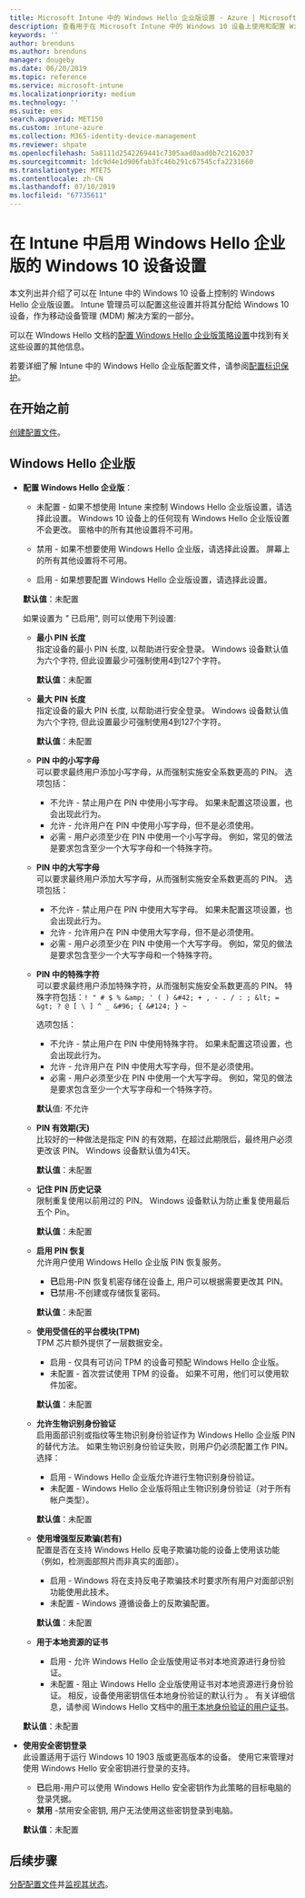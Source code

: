 ```yaml
---
title: Microsoft Intune 中的 Windows Hello 企业版设置 - Azure | Microsoft Docs
description: 查看用于在 Microsoft Intune 中的 Windows 10 设备上使用和配置 Windows Hello 企业版的标识保护配置文件中的所有 PIN、生物识别和反欺骗设置的列表。
keywords: ''
author: brenduns
ms.author: brenduns
manager: dougeby
ms.date: 06/20/2019
ms.topic: reference
ms.service: microsoft-intune
ms.localizationpriority: medium
ms.technology: ''
ms.suite: ems
search.appverid: MET150
ms.custom: intune-azure
ms.collection: M365-identity-device-management
ms.reviewer: shpate
ms.openlocfilehash: 5a8111d2542269441c7305aad0aad0b7c2162037
ms.sourcegitcommit: 1dc9d4e1d906fab3fc46b291c67545cfa2231660
ms.translationtype: MTE75
ms.contentlocale: zh-CN
ms.lasthandoff: 07/10/2019
ms.locfileid: "67735611"
---
```

# <a name="windows-10-device-settings-to-enable-windows-hello-for-business-in-intune"></a>在 Intune 中启用 Windows Hello 企业版的 Windows 10 设备设置

本文列出并介绍了可以在 Intune 中的 Windows 10 设备上控制的 Windows Hello 企业版设置。 Intune 管理员可以配置这些设置并将其分配给 Windows 10 设备，作为移动设备管理 (MDM) 解决方案的一部分。 

可以在 WIndows Hello 文档的[配置 Windows Hello 企业版策略设置](https://docs.microsoft.com/windows/security/identity-protection/hello-for-business/hello-cert-trust-policy-settings)中找到有关这些设置的其他信息。


若要详细了解 Intune 中的 Windows Hello 企业版配置文件，请参阅[配置标识保护](identity-protection-configure.md)。

## <a name="before-you-begin"></a>在开始之前

[创建配置文件](identity-protection-configure.md#create-the-device-profile)。

## <a name="windows-hello-for-business"></a>Windows Hello 企业版
- **配置 Windows Hello 企业版**：
  - 未配置  - 如果不想使用 Intune 来控制 Windows Hello 企业版设置，请选择此设置。 Windows 10 设备上的任何现有 Windows Hello 企业版设置不会更改。 窗格中的所有其他设置将不可用。

  - 禁用  - 如果不想要使用 Windows Hello 企业版，请选择此设置。 屏幕上的所有其他设置将不可用。
  - 启用  - 如果想要配置 Windows Hello 企业版设置，请选择此设置。  
  
  **默认值**：未配置

  如果设置为 *"* 已启用", 则可以使用下列设置:

  - **最小 PIN 长度**  
    指定设备的最小 PIN 长度, 以帮助进行安全登录。 Windows 设备默认值为六个字符, 但此设置最少可强制使用4到127个字符。 

    **默认值**：未配置 

  - **最大 PIN 长度**  
  指定设备的最大 PIN 长度, 以帮助进行安全登录。 Windows 设备默认值为六个字符, 但此设置最少可强制使用4到127个字符。  

    **默认值**：未配置   

  - **PIN 中的小写字母**  
    可以要求最终用户添加小写字母，从而强制实施安全系数更高的 PIN。 选项包括：

    - 不允许  - 禁止用户在 PIN 中使用小写字母。 如果未配置这项设置，也会出现此行为。
    - 允许  - 允许用户在 PIN 中使用小写字母，但不是必须使用。
    - 必需  - 用户必须至少在 PIN 中使用一个小写字母。 例如，常见的做法是要求包含至少一个大写字母和一个特殊字符。

  - **PIN 中的大写字母**  
    可以要求最终用户添加大写字母，从而强制实施安全系数更高的 PIN。 选项包括：

    - 不允许  - 禁止用户在 PIN 中使用大写字母。 如果未配置这项设置，也会出现此行为。
    - 允许  - 允许用户在 PIN 中使用大写字母，但不是必须使用。
    - 必需  - 用户必须至少在 PIN 中使用一个大写字母。 例如，常见的做法是要求包含至少一个大写字母和一个特殊字符。

  - **PIN 中的特殊字符**  
    可以要求最终用户添加特殊字符，从而强制实施安全系数更高的 PIN。 特殊字符包括：`! " # $ % &amp; ' ( ) &#42; + , - . / : ; &lt; = &gt; ? @ [ \ ] ^ _ &#96; { &#124; } ~`  

    选项包括：
    - 不允许  - 禁止用户在 PIN 中使用特殊字符。 如果未配置这项设置，也会出现此行为。
    - 允许  - 允许用户在 PIN 中使用大写字母，但不是必须使用。
    - 必需  - 用户必须至少在 PIN 中使用一个大写字母。 例如，常见的做法是要求包含至少一个大写字母和一个特殊字符。

    **默认**值: 不允许

  - **PIN 有效期(天)**  
    比较好的一种做法是指定 PIN 的有效期，在超过此期限后，最终用户必须更改该 PIN。 Windows 设备默认值为41天。

    **默认值**：未配置

  - **记住 PIN 历史记录**  
    限制重复使用以前用过的 PIN。 Windows 设备默认为防止重复使用最后五个 Pin。  

    **默认值**：未配置  

  - **启用 PIN 恢复**   
    允许用户使用 Windows Hello 企业版 PIN 恢复服务。 
    
    - **已**启用-PIN 恢复机密存储在设备上, 用户可以根据需要更改其 PIN。  
    - **已**禁用-不创建或存储恢复密码。

    **默认值**：未配置

  - **使用受信任的平台模块(TPM)**    
    TPM 芯片额外提供了一层数据安全。  

    - 启用  - 仅具有可访问 TPM 的设备可预配 Windows Hello 企业版。
    - 未配置  - 首次尝试使用 TPM 的设备。 如果不可用，他们可以使用软件加密。
    
    **默认值**：未配置

  - **允许生物识别身份验证**  
     启用面部识别或指纹等生物识别身份验证作为 Windows Hello 企业版 PIN 的替代方法。 如果生物识别身份验证失败，则用户仍必须配置工作 PIN。 选择：

    - 启用  - Windows Hello 企业版允许进行生物识别身份验证。
    - 未配置  - Windows Hello 企业版将阻止生物识别身份验证（对于所有帐户类型）。

    **默认值**：未配置

  - **使用增强型反欺骗(若有)**  
    配置是否在支持 Windows Hello 反电子欺骗功能的设备上使用该功能（例如，检测面部照片而非真实的面部）。  
    - 启用  - Windows 将在支持反电子欺骗技术时要求所有用户对面部识别功能使用此技术。
    - 未配置  - Windows 遵循设备上的反欺骗配置。

    **默认值**：未配置

  - **用于本地资源的证书**  

    - 启用  - 允许 Windows Hello 企业版使用证书对本地资源进行身份验证。
    - 未配置  - 阻止 Windows Hello 企业版使用证书对本地资源进行身份验证。 相反，设备使用密钥信任本地身份验证的默认行为  。 有关详细信息，请参阅 Windows Hello 文档中的[用于本地身份验证的用户证书](https://docs.microsoft.com/windows/security/identity-protection/hello-for-business/hello-cert-trust-policy-settings#use-certificate-for-on-premises-authentication)。  

  **默认值**：未配置

- **使用安全密钥登录**  
  此设置适用于运行 Windows 10 1903 版或更高版本的设备。 使用它来管理对使用 Windows Hello 安全密钥进行登录的支持。  

  - **已**启用-用户可以使用 Windows Hello 安全密钥作为此策略的目标电脑的登录凭据。 
  - **禁用** -禁用安全密钥, 用户无法使用这些密钥登录到电脑。   

  **默认值**：未配置

## <a name="next-steps"></a>后续步骤

[分配配置文件](device-profile-assign.md)并[监视其状态](device-profile-monitor.md)。
